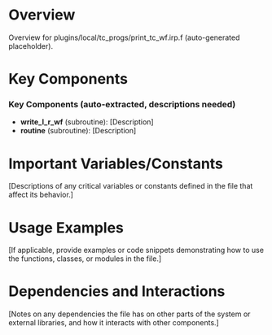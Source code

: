 # Overview

Overview for plugins/local/tc_progs/print_tc_wf.irp.f (auto-generated placeholder).

# Key Components

### Key Components (auto-extracted, descriptions needed)
- **write_l_r_wf** (subroutine): [Description]
- **routine** (subroutine): [Description]

# Important Variables/Constants

[Descriptions of any critical variables or constants defined in the file that affect its behavior.]

# Usage Examples

[If applicable, provide examples or code snippets demonstrating how to use the functions, classes, or modules in the file.]

# Dependencies and Interactions

[Notes on any dependencies the file has on other parts of the system or external libraries, and how it interacts with other components.]
